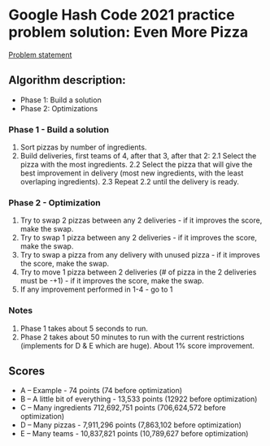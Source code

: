 # Google Hash Code 2021 practice problem solution: Even More Pizza

[Problem statement](https://bytefreaks.net/google/hash-code/google-hash-code-2021-practice-problem)

## Algorithm description:
* Phase 1: Build a solution 
* Phase 2: Optimizations 

### Phase 1 - Build a solution
1. Sort pizzas by number of ingredients.
2. Build deliveries, first teams of 4, after that 3, after that 2:
   2.1 Select the pizza with the most ingredients.
   2.2 Select the pizza that will give the best improvement in delivery (most new ingredients, with the least overlaping ingredients).
   2.3 Repeat 2.2 until the delivery is ready.

### Phase 2 - Optimization
1. Try to swap 2 pizzas between any 2 deliveries - if it improves the score, make the swap.
2. Try to swap 1 pizza between any 2 deliveries - if it improves the score, make the swap.
3. Try to swap a pizza from any delivery with unused pizza - if it improves the score, make the swap.
4. Try to move 1 pizza between 2 deliveries (# of pizza in the 2 deliveries must be -+1) - if it improves the score, make the swap.
5. If any improvement performed in 1-4 - go to 1

### Notes
1. Phase 1 takes about 5 seconds to run.
2. Phase 2 takes about 50 minutes to run with the current restrictions (implements for D & E which are huge). About 1% score improvement.

## Scores
* A – Example - 74 points (74 before optimization)
* B – A little bit of everything - 13,533 points (12922 before optimization) 
* C – Many ingredients 712,692,751 points (706,624,572 before optimization)
* D – Many pizzas - 7,911,296 points (7,863,102 before optimization)
* E – Many teams - 10,837,821 points (10,789,627 before optimization)
